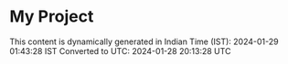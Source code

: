 # My Project

This content is dynamically generated in Indian Time (IST): 2024-01-29 01:43:28 IST
Converted to UTC: 2024-01-28 20:13:28 UTC
